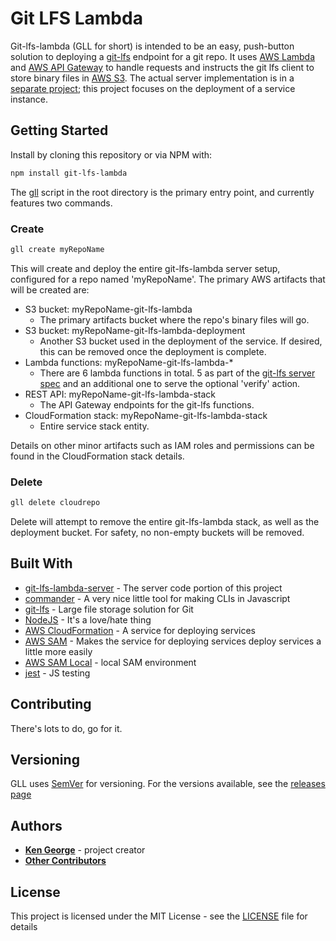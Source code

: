 # Git LFS Lambda
Git-lfs-lambda (GLL for short) is intended to be an easy, push-button solution to deploying a [git-lfs](https://git-lfs.github.com/) endpoint for a git repo. It uses [AWS Lambda](https://aws.amazon.com/lambda/) and [AWS API Gateway](https://aws.amazon.com/api-gateway/) to handle requests and instructs the git lfs client to store binary files in [AWS S3](https://aws.amazon.com/s3/). The actual server implementation is in a [separate project](https://github.com/kengeorge/git-lfs-lambda-server); this project focuses on the deployment of a service instance.


## Getting Started

Install by cloning this repository or via NPM with:
```bash
npm install git-lfs-lambda
```

The [gll](gll) script in the root directory is the primary entry point, and currently features two commands.


### Create
```bash
gll create myRepoName
```
This will create and deploy the entire git-lfs-lambda server setup, configured for a repo named 'myRepoName'. The primary AWS artifacts that will be created are:

* S3 bucket: myRepoName-git-lfs-lambda
    * The primary artifacts bucket where the repo's binary files will go.
* S3 bucket: myRepoName-git-lfs-lambda-deployment
    * Another S3 bucket used in the deployment of the service. If desired, this can be removed once the deployment is complete.
* Lambda functions: myRepoName-git-lfs-lambda-*
    * There are 6 lambda functions in total. 5 as part of the [git-lfs server spec](https://github.com/git-lfs/git-lfs/blob/master/docs/spec.md) and an additional one to serve the optional 'verify' action.
* REST API: myRepoName-git-lfs-lambda-stack
    * The API Gateway endpoints for the git-lfs functions.
* CloudFormation stack: myRepoName-git-lfs-lambda-stack
    * Entire service stack entity. 
 
Details on other minor artifacts such as IAM roles and permissions can be found in the CloudFormation stack details.

### Delete
```bash
gll delete cloudrepo
```

Delete will attempt to remove the entire git-lfs-lambda stack, as well as the deployment bucket. For safety, no non-empty buckets will be removed.

## Built With

* [git-lfs-lambda-server](https://github.com/kengeorge/git-lfs-lambda-server) - The server code portion of this project
* [commander](https://github.com/tj/commander.js) - A very nice little tool for making CLIs in Javascript
* [git-lfs](https://git-lfs.github.com/) - Large file storage solution for Git
* [NodeJS](https://nodejs.org/) - It's a love/hate thing
* [AWS CloudFormation](https://aws.amazon.com/cloudformation/) - A service for deploying services
* [AWS SAM](https://github.com/awslabs/serverless-application-model) - Makes the service for deploying services deploy services a little more easily
* [AWS SAM Local](https://github.com/awslabs/aws-sam-local) - local SAM environment
* [jest](https://facebook.github.io/jest/) - JS testing

## Contributing

There's lots to do, go for it.

## Versioning

GLL uses [SemVer](http://semver.org/) for versioning. For the versions available, see the [releases page](https://github.com/kengeorge/git-lfs-lambda/releases)

## Authors

* **[Ken George](https://github.com/kengeorge/)** - project creator
* **[Other Contributors](https://github.com/kengeorge/git-lfs-lambda/contributors/)**

## License

This project is licensed under the MIT License - see the [LICENSE](LICENSE) file for details
